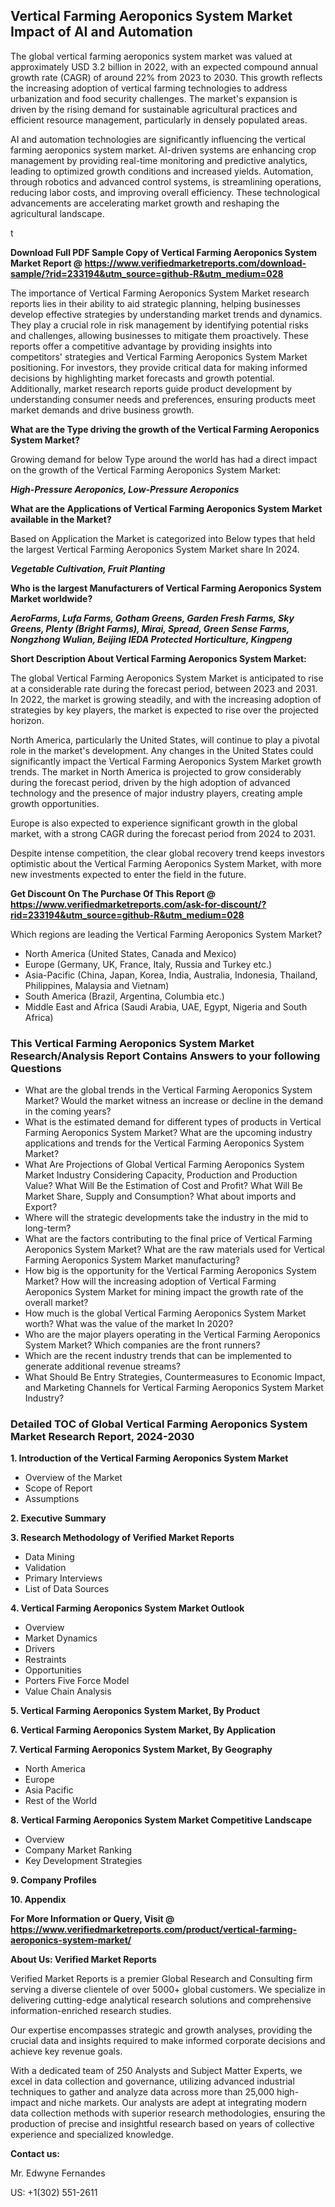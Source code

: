 <h2>Vertical Farming Aeroponics System Market Impact of AI and Automation</h2><p>The global vertical farming aeroponics system market was valued at approximately USD 3.2 billion in 2022, with an expected compound annual growth rate (CAGR) of around 22% from 2023 to 2030. This growth reflects the increasing adoption of vertical farming technologies to address urbanization and food security challenges. The market's expansion is driven by the rising demand for sustainable agricultural practices and efficient resource management, particularly in densely populated areas.</p><p>AI and automation technologies are significantly influencing the vertical farming aeroponics system market. AI-driven systems are enhancing crop management by providing real-time monitoring and predictive analytics, leading to optimized growth conditions and increased yields. Automation, through robotics and advanced control systems, is streamlining operations, reducing labor costs, and improving overall efficiency. These technological advancements are accelerating market growth and reshaping the agricultural landscape.</p>t</p><p id="" class=""><strong>Download Full PDF Sample Copy of Vertical Farming Aeroponics System Market Report @ <a href="https://www.verifiedmarketreports.com/download-sample/?rid=233194&utm_source=github-R&utm_medium=028" target="_blank">https://www.verifiedmarketreports.com/download-sample/?rid=233194&utm_source=github-R&utm_medium=028</a></strong></p><p>The importance of&nbsp;Vertical Farming Aeroponics System Market research reports lies in their ability to aid strategic planning, helping businesses develop effective strategies by understanding market trends and dynamics. They play a crucial role in risk management by identifying potential risks and challenges, allowing businesses to mitigate them proactively. These reports offer a competitive advantage by providing insights into competitors' strategies and Vertical Farming Aeroponics System Market positioning. For investors, they provide critical data for making informed decisions by highlighting market forecasts and growth potential. Additionally, market research reports guide product development by understanding consumer needs and preferences, ensuring products meet market demands and drive business growth.</p><p><strong>What are the&nbsp;Type driving the growth of the Vertical Farming Aeroponics System Market?</strong></p><p id="" class="">Growing demand for below Type around the world has had a direct impact on the growth of the Vertical Farming Aeroponics System Market:</p><em><strong>High-Pressure Aeroponics, Low-Pressure Aeroponics</strong></em></p><strong>What are the&nbsp;Applications&nbsp;of Vertical Farming Aeroponics System Market available in the Market?</strong></p><p id="" class="">Based on Application the Market is categorized into Below types that held the largest Vertical Farming Aeroponics System Market share In 2024.</p><em><strong>Vegetable Cultivation, Fruit Planting</strong></em></p><strong>Who is the largest Manufacturers of Vertical Farming Aeroponics System Market worldwide?</strong></p><p><em><strong>AeroFarms, Lufa Farms, Gotham Greens, Garden Fresh Farms, Sky Greens, Plenty (Bright Farms), Mirai, Spread, Green Sense Farms, Nongzhong Wulian, Beijing IEDA Protected Horticulture, Kingpeng</strong></em></p><p id="" class=""><strong>Short Description About Vertical Farming Aeroponics System Market:</strong></p><p>The global Vertical Farming Aeroponics System Market is anticipated to rise at a considerable rate during the forecast period, between 2023 and 2031. In 2022, the market is growing steadily, and with the increasing adoption of strategies by key players, the market is expected to rise over the projected horizon.</p><p>North America, particularly the United States, will continue to play a pivotal role in the market's development. Any changes in the United States could significantly impact the Vertical Farming Aeroponics System Market growth trends. The market in North America is projected to grow considerably during the forecast period, driven by the high adoption of advanced technology and the presence of major industry players, creating ample growth opportunities.</p><p>Europe is also expected to experience significant growth in the global market, with a strong CAGR during the forecast period from 2024 to 2031.</p><p>Despite intense competition, the clear global recovery trend keeps investors optimistic about the Vertical Farming Aeroponics System Market, with more new investments expected to enter the field in the future.</p><p id="" class=""><strong>Get Discount On The Purchase Of This Report @ <a href="https://www.verifiedmarketreports.com/ask-for-discount/?rid=233194&utm_source=github-R&utm_medium=028" target="_blank">https://www.verifiedmarketreports.com/ask-for-discount/?rid=233194&utm_source=github-R&utm_medium=028</a></strong></p>Which regions are leading the Vertical Farming Aeroponics System Market?</p><ul><li>North America (United States, Canada and Mexico)</li><li>Europe (Germany, UK, France, Italy, Russia and Turkey etc.)</li><li>Asia-Pacific (China, Japan, Korea, India, Australia, Indonesia, Thailand, Philippines, Malaysia and Vietnam)</li><li>South America (Brazil, Argentina, Columbia etc.)</li><li>Middle East and Africa (Saudi Arabia, UAE, Egypt, Nigeria and South Africa)</li></ul><h3 id="" class="">This Vertical Farming Aeroponics System Market Research/Analysis Report Contains Answers to your following Questions</h3><ul><li>What are the global trends in the Vertical Farming Aeroponics System Market? Would the market witness an increase or decline in the demand in the coming years?</li><li>What is the estimated demand for different types of products in Vertical Farming Aeroponics System Market? What are the upcoming industry applications and trends for the Vertical Farming Aeroponics System Market?</li><li>What Are Projections of Global Vertical Farming Aeroponics System Market Industry Considering Capacity, Production and Production Value? What Will Be the Estimation of Cost and Profit? What Will Be Market Share, Supply and Consumption? What about imports and Export?</li><li>Where will the strategic developments take the industry in the mid to long-term?</li><li>What are the factors contributing to the final price of Vertical Farming Aeroponics System Market? What are the raw materials used for Vertical Farming Aeroponics System Market manufacturing?</li><li>How big is the opportunity for the Vertical Farming Aeroponics System Market? How will the increasing adoption of Vertical Farming Aeroponics System Market for mining impact the growth rate of the overall market?</li><li>How much is the global Vertical Farming Aeroponics System Market worth? What was the value of the market In 2020?</li><li>Who are the major players operating in the Vertical Farming Aeroponics System Market? Which companies are the front runners?</li><li>Which are the recent industry trends that can be implemented to generate additional revenue streams?</li><li>What Should Be Entry Strategies, Countermeasures to Economic Impact, and Marketing Channels for Vertical Farming Aeroponics System Market Industry?</li></ul><h3 id="" class="">Detailed TOC of Global Vertical Farming Aeroponics System Market Research Report, 2024-2030</h3><p id="" class=""><strong>1. Introduction of the Vertical Farming Aeroponics System Market</strong></p><ul><li>Overview of the Market</li><li>Scope of Report</li><li>Assumptions</li></ul><p id="" class=""><strong>2. Executive Summary</strong></p><p id="" class=""><strong>3. Research Methodology of Verified Market Reports</strong></p><ul><li>Data Mining</li><li>Validation</li><li>Primary Interviews</li><li>List of Data Sources</li></ul><p id="" class=""><strong>4. Vertical Farming Aeroponics System Market Outlook</strong></p><ul><li>Overview</li><li>Market Dynamics</li><li>Drivers</li><li>Restraints</li><li>Opportunities</li><li>Porters Five Force Model</li><li>Value Chain Analysis</li></ul><p id="" class=""><strong>5. Vertical Farming Aeroponics System Market, By Product</strong></p><p id="" class=""><strong>6. Vertical Farming Aeroponics System Market, By Application</strong></p><p id="" class=""><strong>7. Vertical Farming Aeroponics System Market, By Geography</strong></p><ul><li>North America</li><li>Europe</li><li>Asia Pacific</li><li>Rest of the World</li></ul><p id="" class=""><strong>8. Vertical Farming Aeroponics System Market Competitive Landscape</strong></p><ul><li>Overview</li><li>Company Market Ranking</li><li>Key Development Strategies</li></ul><p id="" class=""><strong>9. Company Profiles</strong></p><p id="" class=""><strong>10. Appendix</strong></p><p id="" class=""><strong>For More Information or Query, Visit @ <a href="https://www.verifiedmarketreports.com/product/vertical-farming-aeroponics-system-market/" target="_blank">https://www.verifiedmarketreports.com/product/vertical-farming-aeroponics-system-market/</a></strong></p><p id="" class=""><strong>About Us: Verified Market Reports</strong></p><p id="" class="">Verified Market Reports is a premier Global Research and Consulting firm serving a diverse clientele of over 5000+ global customers. We specialize in delivering cutting-edge analytical research solutions and comprehensive information-enriched research studies.</p><p id="" class="">Our expertise encompasses strategic and growth analyses, providing the crucial data and insights required to make informed corporate decisions and achieve key revenue goals.</p><p id="" class="">With a dedicated team of 250 Analysts and Subject Matter Experts, we excel in data collection and governance, utilizing advanced industrial techniques to gather and analyze data across more than 25,000 high-impact and niche markets. Our analysts are adept at integrating modern data collection methods with superior research methodologies, ensuring the production of precise and insightful research based on years of collective experience and specialized knowledge.</p><p id="" class=""><strong>Contact us:</strong></p><p id="" class="">Mr. Edwyne Fernandes</p><p id="" class="">US: +1(302) 551-2611</p>